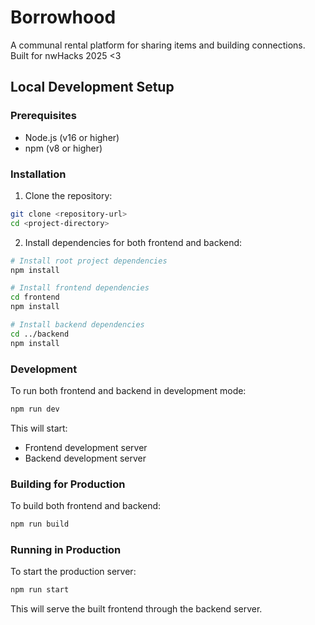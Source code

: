 # Borrowhood
A communal rental platform for sharing items and building connections. Built for nwHacks 2025 &lt;3 

## Local Development Setup

### Prerequisites

- Node.js (v16 or higher)
- npm (v8 or higher)

### Installation

1. Clone the repository:
```bash
git clone <repository-url>
cd <project-directory>
```

2. Install dependencies for both frontend and backend:
```bash
# Install root project dependencies
npm install

# Install frontend dependencies
cd frontend
npm install

# Install backend dependencies
cd ../backend
npm install
```

### Development

To run both frontend and backend in development mode:
```bash
npm run dev
```

This will start:
- Frontend development server
- Backend development server

### Building for Production

To build both frontend and backend:
```bash
npm run build
```

### Running in Production

To start the production server:
```bash
npm run start
```

This will serve the built frontend through the backend server.